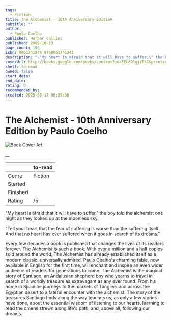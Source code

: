 ```yaml
---
tags:
  - Fiction
title: The Alchemist - 10th Anniversary Edition
subtitle: ""
author:
  - Paulo Coelho
publisher: Harper Collins
published: 2009-10-13
page_count: 196
isbn: 0061741248 9780061741241
description: "\"My heart is afraid that it will have to suffer,\" the boy told the alchemist one night as they looked up at the moonless sky. \"Tell your heart that the fear of suffering is worse than the suffering itself. And that no heart has ever suffered when it goes in search of its dreams.\" Every few decades a book is published that changes the lives of its readers forever. The Alchemist is such a book. With over a million and a half copies sold around the world, The Alchemist has already established itself as a modern classic, universally admired. Paulo Coelho's charming fable, now available in English for the first time, will enchant and inspire an even wider audience of readers for generations to come. The Alchemist is the magical story of Santiago, an Andalusian shepherd boy who yearns to travel in search of a worldly treasure as extravagant as any ever found. From his home in Spain he journeys to the markets of Tangiers and across the Egyptian desert to a fateful encounter with the alchemist. The story of the treasures Santiago finds along the way teaches us, as only a few stories have done, about the essential wisdom of listening to our hearts, learning to read the omens strewn along life's path, and, above all, following our dreams."
coverUrl: http://books.google.com/books/content?id=FEL8DlqjYEkC&printsec=frontcover&img=1&zoom=1&source=gbs_api
shelf: to-read
owned: false
start_date:
end_date:
rating: 0
recommended_by:
created: 2025-08-17 06:35:36
---
```


# The Alchemist - 10th Anniversary Edition by Paulo Coelho

![Book Cover Art](http://books.google.com/books/content?id=FEL8DlqjYEkC&printsec=frontcover&img=1&zoom=1&source=gbs_api)

__

| &nbsp; | to-read | 
| --- | --- |
| Genre | Fiction |
| Started |  |
| Finished |  |
| Rating | /5 |

"My heart is afraid that it will have to suffer," the boy told the alchemist one night as they looked up at the moonless sky.

"Tell your heart that the fear of suffering is worse than the suffering itself. And that no heart has ever suffered when it goes in search of its dreams." 

Every few decades a book is published that changes the lives of its readers forever. The Alchemist is such a book. With over a million and a half copies sold around the world, The Alchemist has already established itself as a modern classic, universally admired. Paulo Coelho's charming fable, now available in English for the first time, will enchant and inspire an even wider audience of readers for generations to come. The Alchemist is the magical story of Santiago, an Andalusian shepherd boy who yearns to travel in search of a worldly treasure as extravagant as any ever found. From his home in Spain he journeys to the markets of Tangiers and across the Egyptian desert to a fateful encounter with the alchemist. The story of the treasures Santiago finds along the way teaches us, as only a few stories have done, about the essential wisdom of listening to our hearts, learning to read the omens strewn along life's path, and, above all, following our dreams.